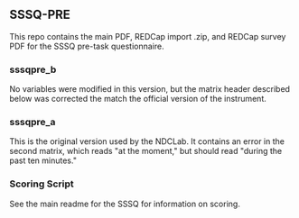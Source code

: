 ## SSSQ-PRE

This repo contains the main PDF, REDCap import .zip, and REDCap survey PDF for the SSSQ pre-task questionnaire.

### sssqpre_b
No variables were modified in this version, but the matrix header described below was corrected the match the official version of the instrument.


### sssqpre_a
This is the original version used by the NDCLab. It contains an error in the second matrix, which reads "at the moment," but should read "during the past ten minutes."


### Scoring Script
See the main readme for the SSSQ for information on scoring.

